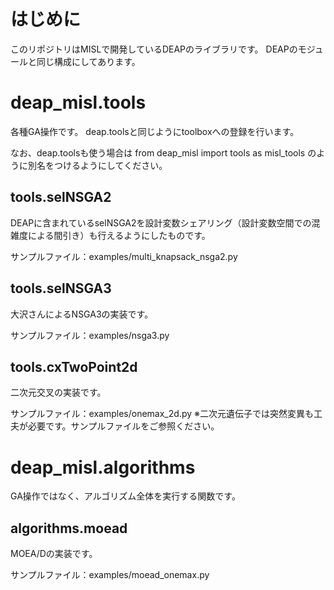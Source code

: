 # はじめに

このリポジトリはMISLで開発しているDEAPのライブラリです。
DEAPのモジュールと同じ構成にしてあります。

# deap_misl.tools

各種GA操作です。
deap.toolsと同じようにtoolboxへの登録を行います。

なお、deap.toolsも使う場合は
from deap_misl import tools as misl_tools
のように別名をつけるようにしてください。

## tools.selNSGA2

DEAPに含まれているselNSGA2を設計変数シェアリング（設計変数空間での混雑度による間引き）も行えるようにしたものです。

サンプルファイル：examples/multi_knapsack_nsga2.py

## tools.selNSGA3

大沢さんによるNSGA3の実装です。

サンプルファイル：examples/nsga3.py

## tools.cxTwoPoint2d

二次元交叉の実装です。

サンプルファイル：examples/onemax_2d.py
※二次元遺伝子では突然変異も工夫が必要です。サンプルファイルをご参照ください。

# deap_misl.algorithms

GA操作ではなく、アルゴリズム全体を実行する関数です。

## algorithms.moead

MOEA/Dの実装です。

サンプルファイル：examples/moead_onemax.py


